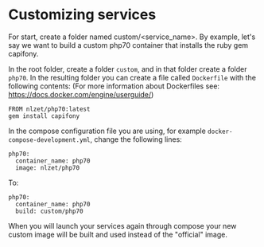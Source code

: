 # Customizing services

For start, create a folder named custom/<service_name>. By example, let's say we want to build a custom php70 container that installs the ruby gem capifony.

In the root folder, create a folder `custom`, and in that folder create a folder `php70`. In the resulting folder you can create a file called `Dockerfile` with the following contents: (For more information about Dockerfiles see: https://docs.docker.com/engine/userguide/)

    FROM nlzet/php70:latest
    gem install capifony
    
In the compose configuration file you are using, for example `docker-compose-development.yml`, change the following lines:

    php70:
      container_name: php70
      image: nlzet/php70
      
To:

    php70:
      container_name: php70
      build: custom/php70

When you will launch your services again through compose your new custom image will be built and used instead of the "official" image.
